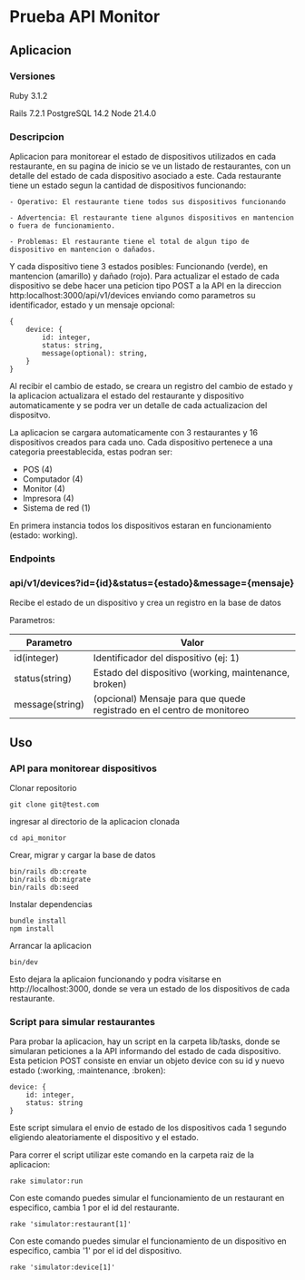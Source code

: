 # Prueba API Monitor

## Aplicacion
### Versiones
Ruby 3.1.2

Rails 7.2.1
PostgreSQL 14.2
Node 21.4.0


### Descripcion
Aplicacion para monitorear el estado de dispositivos utilizados en cada restaurante, en su pagina de inicio se ve un listado de restaurantes, con un detalle del estado de cada dispositivo asociado a este.
Cada restaurante tiene un estado segun la cantidad de dispositivos funcionando:

    - Operativo: El restaurante tiene todos sus dispositivos funcionando

    - Advertencia: El restaurante tiene algunos dispositivos en mantencion o fuera de funcionamiento.

    - Problemas: El restaurante tiene el total de algun tipo de dispositivo en mantencion o dañados.

Y cada dispositivo tiene 3 estados posibles: Funcionando (verde), en mantencion (amarillo) y dañado (rojo).
Para actualizar el estado de cada dispositivo se debe hacer una peticion tipo POST a la API en la direccion http:localhost:3000/api/v1/devices enviando como parametros su identificador, estado y un mensaje opcional:
```
{
    device: {
        id: integer,
        status: string,
        message(optional): string,
    }
}
```
Al recibir el cambio de estado, se creara un registro del cambio de estado y la aplicacion actualizara el estado del restaurante y dispositivo automaticamente y se podra ver un detalle de cada actualizacion del dispositvo.

La aplicacion se cargara automaticamente con 3 restaurantes y 16 dispositivos creados para cada uno. Cada dispositivo pertenece a una categoria preestablecida, estas podran ser:
- POS (4)
- Computador  (4)
- Monitor  (4)
- Impresora  (4)
- Sistema de red  (1)

En primera instancia todos los dispositivos estaran en funcionamiento (estado: working).


### Endpoints

 ### api/v1/devices?id=**{id}**&status=**{estado}**&message=**{mensaje}**
 Recibe el estado de un dispositivo y crea un registro en la base de datos

 Parametros:

| Parametro    | Valor |
| -------- | ------- |
| id(integer)  | Identificador del dispositivo (ej: 1)   |
| status(string) | Estado del dispositivo (working, maintenance, broken)     |
| message(string) | (opcional) Mensaje para que quede registrado en el centro de monitoreo     |


## Uso
### API para monitorear dispositivos
Clonar repositorio
```
git clone git@test.com
```

ingresar al directorio de la aplicacion clonada
```
cd api_monitor
```

Crear, migrar y cargar la base de datos
```
bin/rails db:create
bin/rails db:migrate
bin/rails db:seed
```
Instalar dependencias
```
bundle install
npm install
```

Arrancar la aplicacion
```
bin/dev
```

Esto dejara la aplicaion funcionando y podra visitarse en http://localhost:3000, donde se vera un estado de los dispositivos de cada restaurante.

### Script para simular restaurantes
Para probar la aplicacion, hay un script en la carpeta lib/tasks, donde se simularan peticiones a la API informando del estado de cada dispositivo.
Esta peticion POST consiste en enviar un objeto device con su id y nuevo estado (:working, :maintenance, :broken):
```
device: {
    id: integer,
    status: string
}
```

Este script simulara el envio de estado de los dispositivos cada 1 segundo eligiendo aleatoriamente el dispositivo y el estado.

Para correr el script utilizar este comando en la carpeta raiz de la aplicacion:
```
rake simulator:run
```


Con este comando puedes simular el funcionamiento de un restaurant en especifico, cambia 1 por el id del restaurante.
```
rake 'simulator:restaurant[1]'
```


Con este comando puedes simular el funcionamiento de un dispositivo en especifico, cambia '1' por el id del dispositivo.
```
rake 'simulator:device[1]'
```

